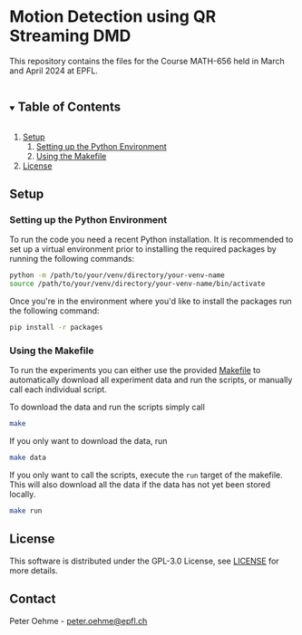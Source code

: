 # Motion Detection using QR Streaming DMD

This repository contains the files for the Course MATH-656 held in March and April 2024 at EPFL.

<details open="open">
    <summary><h2 style="display: inline-block">Table of Contents</h2></summary>
    <ol>
        <li>
            <a href="#setup">Setup</a>
            <ol>
                <li><a href="#setting-up-the-python-environment">Setting up the Python Environment</a></li>
                <li><a href="#using-the-makefile">Using the Makefile</a></li>
            </ol>
        </li>
        <li><a href="#license">License</a></li>
    </ol>
</details>

## Setup

### Setting up the Python Environment

To run the code you need a recent Python installation. It is recommended to set up a virtual environment prior to installing the required packages by running the following commands:

```zsh
python -m /path/to/your/venv/directory/your-venv-name
source /path/to/your/venv/directory/your-venv-name/bin/activate
```

Once you're in the environment where you'd like to install the packages run the following command:

```zsh
pip install -r packages
```

### Using the Makefile

To run the experiments you can either use the provided [Makefile](https://github.com/peoe/dmd-math-656/blob/main/Makefile) to automatically download all experiment data and run the scripts, or manually call each individual script.

To download the data and run the scripts simply call

```zsh
make
```

If you only want to download the data, run

```zsh
make data
```

If you only want to call the scripts, execute the `run` target of the makefile. This will also download all the data if the data has not yet been stored locally.

```zsh
make run
```

## License

This software is distributed under the GPL-3.0 License, see [LICENSE](https://github.com/peoe/dmd-math-656/blob/main/LICENSE) for more details.

## Contact

Peter Oehme - [peter.oehme@epfl.ch](mailto:peter.oehme@epfl.ch)
